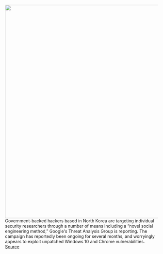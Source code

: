 <img src='https://cdn.vox-cdn.com/thumbor/nHUjCuWLGdXLCXzv-fejx3LcMZU=/0x0:2040x1360/1200x800/filters:focal(857x517:1183x843)/cdn.vox-cdn.com/uploads/chorus_image/image/68721069/acastro_170629_1777_0008.0.jpg' width='700px' /><br/>
Government-backed hackers based in North Korea are targeting individual security researchers through a number of means including a “novel social engineering method,” Google's Threat Analysis Group is reporting. The campaign has reportedly been ongoing for several months, and worryingly appears to exploit unpatched Windows 10 and Chrome vulnerabilities.
<a href='https://www.theverge.com/2021/1/26/22250060/google-threat-analysis-group-north-korean-hackers-cybersecurity-researchers-social-engineering'> Source <a/>